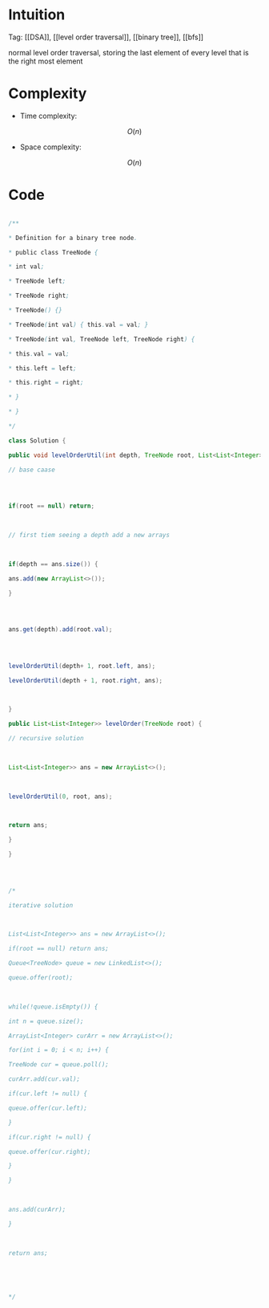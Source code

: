 # Intuition

<!-- Describe your first thoughts on how to solve this problem. -->

Tag: [[DSA]], [[level order traversal]], [[binary tree]], [[bfs]]  

normal level order traversal, storing the last element of every level that is the right most element

  
  

# Complexity

- Time complexity:

<!-- Add your time complexity here, e.g. $$O(n)$$ -->

$$O(n)$$

- Space complexity:

<!-- Add your space complexity here, e.g. $$O(n)$$ -->

$$O(n)$$

  

# Code

```java []

/**

* Definition for a binary tree node.

* public class TreeNode {

* int val;

* TreeNode left;

* TreeNode right;

* TreeNode() {}

* TreeNode(int val) { this.val = val; }

* TreeNode(int val, TreeNode left, TreeNode right) {

* this.val = val;

* this.left = left;

* this.right = right;

* }

* }

*/

class Solution {

public void levelOrderUtil(int depth, TreeNode root, List<List<Integer>> ans) {

// base caase

  
  

if(root == null) return;

  

// first tiem seeing a depth add a new arrays

  

if(depth == ans.size()) {

ans.add(new ArrayList<>());

}

  
  

ans.get(depth).add(root.val);

  
  

levelOrderUtil(depth+ 1, root.left, ans);

levelOrderUtil(depth + 1, root.right, ans);

  

}

public List<List<Integer>> levelOrder(TreeNode root) {

// recursive solution

  

List<List<Integer>> ans = new ArrayList<>();

  

levelOrderUtil(0, root, ans);

  

return ans;

}

}

  
  

/*

iterative solution

  

List<List<Integer>> ans = new ArrayList<>();

if(root == null) return ans;

Queue<TreeNode> queue = new LinkedList<>();

queue.offer(root);

  

while(!queue.isEmpty()) {

int n = queue.size();

ArrayList<Integer> curArr = new ArrayList<>();

for(int i = 0; i < n; i++) {

TreeNode cur = queue.poll();

curArr.add(cur.val);

if(cur.left != null) {

queue.offer(cur.left);

}

if(cur.right != null) {

queue.offer(cur.right);

}

}

  

ans.add(curArr);

}

  

return ans;

  
  
  

*/

```